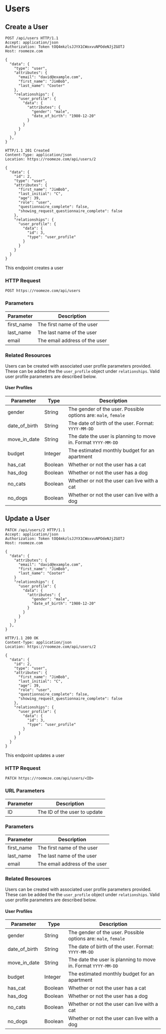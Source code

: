 # Users

## Create a User

```http
POST /api/users HTTP/1.1
Accept: application/json
Authorization: Token tOQ4mkzlsJJYX1CWoxvuNPOdeNJjZGOTJ
Host: roomeze.com

{
  "data": {
    "type": "user",
    "attributes": {
      "email": "david@example.com",
      "first_name": "JimBob",
      "last_name": "Cooter"
    },
    "relationships": {
      "user_profile": {
        "data": {
          "attributes": {
            "gender": "male",
            "date_of_birth": "1980-12-20"
          }
        }
      }
    }
  },
}
```
```http
HTTP/1.1 201 Created
Content-Type: application/json
Location: https://roomeze.com/api/users/2

{
  "data": {
    "id": 2,
    "type": "user",
    "attributes": {
      "first_name": "JimBob",
      "last_initial": "C",
      "age": 39,
      "role": "user",
      "questionnaire_complete": false,
      "showing_request_questionnaire_complete": false
    },
    "relationships": {
      "user_profile": {
        "data": {
          "id": 3,
          "type": "user_profile"
        }
      }
    }
  }
}
```

This endpoint creates a user

### HTTP Request

`POST https://roomeze.com/api/users`

### Parameters

Parameter  | Description
---------- | -----------
first_name | The first name of the user
last_name  | The last name of the user
email      | The email address of the user

### Related Resources

Users can be created with associated user profile parameters provided. These can be added the the `user_profile` object under `relationships`. Valid user profile parameters are described below.

#### User Profiles

Parameter     | Type    | Description
------------- | ------- | -----------
gender        | String  | The gender of the user. Possible options are: `male`, `female`
date_of_birth | String  | The date of birth of the user. Format: `YYYY-MM-DD`
move_in_date  | String  | The date the user is planning to move in. Format `YYYY-MM-DD`
budget        | Integer | The estimated monthly budget for an apartment
has_cat       | Boolean | Whether or not the user has a cat
has_dog       | Boolean | Whether or not the user has a dog
no_cats       | Boolean | Whether or not the user can live with a cat
no_dogs       | Boolean | Whether or not the user can live with a dog

## Update a User

```http
PATCH /api/users/2 HTTP/1.1
Accept: application/json
Authorization: Token tOQ4mkzlsJJYX1CWoxvuNPOdeNJjZGOTJ
Host: roomeze.com

{
  "data": {
    "attributes": {
      "email": "david@example.com",
      "first_name": "JimBob",
      "last_name": "Cooter"
    }
    "relationships": {
      "user_profile": {
        "data": {
          "attributes": {
            "gender": "male",
            "date_of_birth": "1980-12-20"
          }
        }
      }
    }
  },
}
```
```http
HTTP/1.1 200 OK
Content-Type: application/json
Location: https://roomeze.com/api/users/2

{
  "data": {
    "id": 2,
    "type": "user",
    "attributes": {
      "first_name": "JimBob",
      "last_initial": "C",
      "age": 39,
      "role": "user",
      "questionnaire_complete": false,
      "showing_request_questionnaire_complete": false
    },
    "relationships": {
      "user_profile": {
        "data": {
          "id": 3,
          "type": "user_profile"
        }
      }
    }
  }
}
```

This endpoint updates a user

### HTTP Request

`PATCH https://roomeze.com/api/users/<ID>`

### URL Parameters

Parameter | Description
--------- | -----------
ID        | The ID of the user to update

### Parameters

Parameter  | Description
---------- | -----------
first_name | The first name of the user
last_name  | The last name of the user
email      | The email address of the user

### Related Resources

Users can be created with associated user profile parameters provided. These can be added the the `user_profile` object under `relationships`. Valid user profile parameters are described below.

#### User Profiles

Parameter     | Type    | Description
------------- | ------- | -----------
gender        | String  | The gender of the user. Possible options are: `male`, `female`
date_of_birth | String  | The date of birth of the user. Format: `YYYY-MM-DD`
move_in_date  | String  | The date the user is planning to move in. Format `YYYY-MM-DD`
budget        | Integer | The estimated monthly budget for an apartment
has_cat       | Boolean | Whether or not the user has a cat
has_dog       | Boolean | Whether or not the user has a dog
no_cats       | Boolean | Whether or not the user can live with a cat
no_dogs       | Boolean | Whether or not the user can live with a dog
